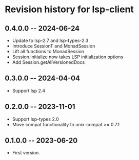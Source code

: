 # Revision history for lsp-client

## 0.4.0.0  -- 2024-06-24

* Update to lsp-2.7 and lsp-types-2.3
* Introduce SessionT and MonadSession
* Lift all functions to MonadSession
* Session.initialize now takes LSP initialization options
* Add Session.getAllVersionedDocs

## 0.3.0.0  -- 2024-04-04

* Support lsp 2.4

## 0.2.0.0  -- 2023-11-01

* Support lsp-types 2.0
* Move compat functionality to unix-compat >= 0.7.1

## 0.1.0.0  -- 2023-06-20

* First version.
